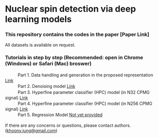 # Nuclear spin detection via deep learning models
### This repository contains the codes in the paper [Paper Link]

All datasets is available on request.

### Tutorials in step by step (Recommended: open in Chrome (Windows) or Safari (Mac) broswer)</br>

　　　Part 1. Data handling and generation in the proposed representation [Link](https://colab.research.google.com/drive/191nB0zGbcZt4i8mWgRwpDsdfDM0Y0gcC?usp=sharing)</br>
　　　Part 2. Denoising model [Link](https://colab.research.google.com/drive/1Ed4Mz6VKSFCNDou73YRJJ4KRqCyNTtmw?usp=sharing)</br>
　　　Part 3. Hyperfine parameter classifier (HPC) model (in N32 CPMG signal) [Link](https://colab.research.google.com/drive/1InF_4lNOHv7LwHPWHaU5HICKzmEQjF6p?usp=sharing)</br>
　　　Part 4. Hyperfine parameter classifier (HPC) model (in N256 CPMG signal) [Link](https://colab.research.google.com/drive/1YiGKW8sMdoxvQoChHabq4t_-XEK-3jqT?usp=sharing)</br>
　　　Part 5. Regression Model [Not yet provided]()</br>
</br>
If there are any concerns or questions, please contact authors. (khoony.jung@gmail.com)
